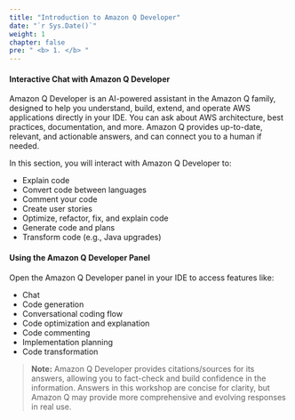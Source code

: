 ```yaml
---
title: "Introduction to Amazon Q Developer"
date: "`r Sys.Date()`"
weight: 1
chapter: false
pre: " <b> 1. </b> "
---
```



#### Interactive Chat with Amazon Q Developer

Amazon Q Developer is an AI-powered assistant in the Amazon Q family, designed to help you understand, build, extend, and operate AWS applications directly in your IDE. You can ask about AWS architecture, best practices, documentation, and more. Amazon Q provides up-to-date, relevant, and actionable answers, and can connect you to a human if needed.

In this section, you will interact with Amazon Q Developer to:
- Explain code
- Convert code between languages
- Comment your code
- Create user stories
- Optimize, refactor, fix, and explain code
- Generate code and plans
- Transform code (e.g., Java upgrades)

#### Using the Amazon Q Developer Panel
Open the Amazon Q Developer panel in your IDE to access features like:
- Chat
- Code generation
- Conversational coding flow
- Code optimization and explanation
- Code commenting
- Implementation planning
- Code transformation

> **Note:** Amazon Q Developer provides citations/sources for its answers, allowing you to fact-check and build confidence in the information. Answers in this workshop are concise for clarity, but Amazon Q may provide more comprehensive and evolving responses in real use.
